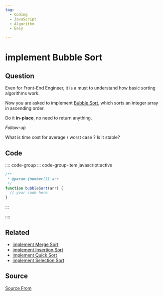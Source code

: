 ```yaml
---
tag:
  - Coding
  - JavaScript
  - Algorithm
  - Easy

---
```

  
# implement Bubble Sort

## Question
Even for Front-End Engineer, it is a must to understand how basic sorting algorithms work.

Now you are asked to implement [Bubble Sort](https://en.wikipedia.org/wiki/Bubble_sort), which sorts an integer array in ascending order.

Do it **in-place**, no need to return anything.

_Follow-up_

What is time cost for average / worst case ? Is it stable?

## Code
:::: code-group
::: code-group-item javascript:active
```javascript
/**
 * @param {number[]} arr
 */
function bubbleSort(arr) {
  // your code here
}
```
:::
    
::::


## Related

+ [implement Merge Sort](./implement-Merge-Sort)
+ [implement Insertion Sort](./implement-Insertion-Sort)
+ [implement Quick Sort](./implement-Quick-Sort)
+ [implement Selection Sort](./implement-Selection-Sort)
##  Source
[Source From](https://bigfrontend.dev/problem/implement-Bubble-Sort)

  